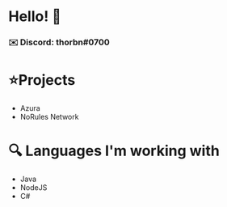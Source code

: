# Hello! 👋
### ✉️ Discord: thorbn#0700

# ⭐Projects
- Azura
- NoRules Network

# 🔍 Languages I'm working with
- Java
- NodeJS
- C#
